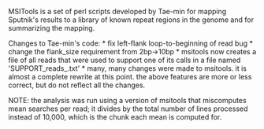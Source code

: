 MSITools is a set of perl scripts developed by Tae-min for mapping Sputnik's
results to a library of known repeat regions in the genome and for summarizing
the mapping.

Changes to Tae-min's code:
    * fix left-flank loop-to-beginning of read bug
    * change the flank_size requirement from 2bp->10bp
    * msitools now creates a file of all reads that were used to support one
      of its calls in a file named 'SUPPORT_reads_<filename>.txt'
    * many, many changes were made to msitools.  it is almost a complete
      rewrite at this point.  the above features are more or less correct,
      but do not reflect all the changes.

NOTE: the analysis was run using a version of msitools that miscomputes
mean searches per read; it divides by the total number of lines processed
instead of 10,000, which is the chunk each mean is computed for.
